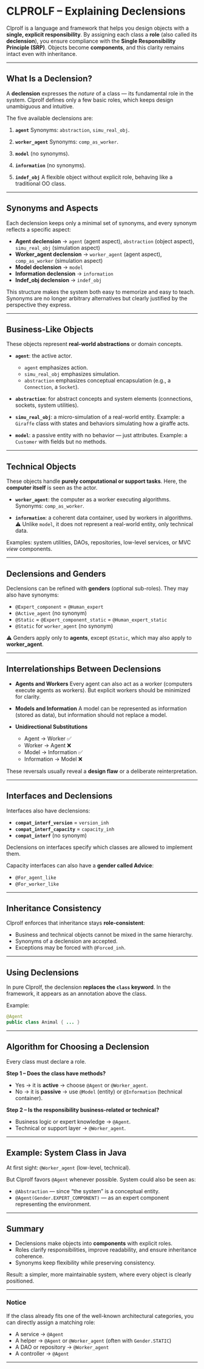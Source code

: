# CLPROLF – Explaining Declensions

Clprolf is a language and framework that helps you design objects with a **single, explicit responsibility**.
By assigning each class a **role** (also called its **declension**), you ensure compliance with the **Single Responsibility Principle (SRP)**.
Objects become **components**, and this clarity remains intact even with inheritance.

---

## What Is a Declension?

A **declension** expresses the *nature* of a class — its fundamental role in the system.
Clprolf defines only a few basic roles, which keeps design unambiguous and intuitive.

The five available declensions are:

1. **`agent`**
   Synonyms: `abstraction`, `simu_real_obj`.

2. **`worker_agent`**
   Synonyms: `comp_as_worker`.

3. **`model`**
   (no synonyms).

4. **`information`**
   (no synonyms).

5. **`indef_obj`**
   A flexible object without explicit role, behaving like a traditional OO class.

---

## Synonyms and Aspects

Each declension keeps only a minimal set of synonyms, and every synonym reflects a specific aspect:

* **Agent declension** → `agent` (agent aspect), `abstraction` (object aspect), `simu_real_obj` (simulation aspect)
* **Worker_agent declension** → `worker_agent` (agent aspect), `comp_as_worker` (simulation aspect)
* **Model declension** → `model`
* **Information declension** → `information`
* **Indef_obj declension** → `indef_obj`

This structure makes the system both easy to memorize and easy to teach.
Synonyms are no longer arbitrary alternatives but clearly justified by the perspective they express.

---

## Business-Like Objects

These objects represent **real-world abstractions** or domain concepts.

* **`agent`**: the active actor.

  * `agent` emphasizes action.
  * `simu_real_obj` emphasizes simulation.
  * `abstraction` emphasizes conceptual encapsulation (e.g., a `Connection`, a `Socket`).

* **`abstraction`**: for abstract concepts and system elements (connections, sockets, system utilities).
  
* **`simu_real_obj`**: a micro-simulation of a real-world entity.
  Example: a `Giraffe` class with states and behaviors simulating how a giraffe acts.

* **`model`**: a passive entity with no behavior — just attributes.
  Example: a `Customer` with fields but no methods.

---

## Technical Objects

These objects handle **purely computational or support tasks**.
Here, the **computer itself** is seen as the actor.

* **`worker_agent`**: the computer as a worker executing algorithms.
  Synonyms: `comp_as_worker`.

* **`information`**: a coherent data container, used by workers in algorithms.
  ⚠️ Unlike `model`, it does not represent a real-world entity, only technical data.

Examples: system utilities, DAOs, repositories, low-level services, or MVC *view* components.

---

## Declensions and Genders

Declensions can be refined with **genders** (optional sub-roles).
They may also have synonyms:

* `@Expert_component` = `@Human_expert`
* `@Active_agent` (no synonym)
* `@Static` = `@Expert_component_static` = `@Human_expert_static`
* `@Static` for `worker_agent` (no synonym)

⚠️ Genders apply only to **agents**, except `@Static`, which may also apply to **worker\_agent**.

---

## Interrelationships Between Declensions

* **Agents and Workers**
  Every agent can also act as a worker (computers execute agents as workers).
  But explicit workers should be minimized for clarity.

* **Models and Information**
  A model can be represented as information (stored as data),
  but information should not replace a model.

* **Unidirectional Substitutions**

  * Agent → Worker ✅
  * Worker → Agent ❌
  * Model → Information ✅
  * Information → Model ❌

These reversals usually reveal a **design flaw** or a deliberate reinterpretation.

---

## Interfaces and Declensions

Interfaces also have declensions:

* **`compat_interf_version`** = `version_inh`
* **`compat_interf_capacity`** = `capacity_inh`
* **`compat_interf`** (no synonym)

Declensions on interfaces specify which classes are allowed to implement them.

Capacity interfaces can also have a **gender called Advice**:

* `@For_agent_like`
* `@For_worker_like`

---

## Inheritance Consistency

Clprolf enforces that inheritance stays **role-consistent**:

* Business and technical objects cannot be mixed in the same hierarchy.
* Synonyms of a declension are accepted.
* Exceptions may be forced with `@Forced_inh`.

---

## Using Declensions

In pure Clprolf, the declension **replaces the `class` keyword**.
In the framework, it appears as an annotation above the class.

Example:

```java
@Agent
public class Animal { ... }
```

---

## Algorithm for Choosing a Declension

Every class must declare a role.

**Step 1 – Does the class have methods?**

* Yes → it is **active** → choose `@Agent` or `@Worker_agent`.
* No → it is **passive** → use `@Model` (entity) or `@Information` (technical container).

**Step 2 – Is the responsibility business-related or technical?**

* Business logic or expert knowledge → `@Agent`.
* Technical or support layer → `@Worker_agent`.

---

## Example: System Class in Java

At first sight: `@Worker_agent` (low-level, technical).

But Clprolf favors `@Agent` whenever possible.
System could also be seen as:

* `@Abstraction` — since “the system” is a conceptual entity.
* `@Agent(Gender.EXPERT_COMPONENT)` — as an expert component representing the environment.

---

## Summary

* Declensions make objects into **components** with explicit roles.
* Roles clarify responsibilities, improve readability, and ensure inheritance coherence.
* Synonyms keep flexibility while preserving consistency.

Result: a simpler, more maintainable system, where every object is clearly positioned.

---

### Notice

If the class already fits one of the well-known architectural categories, you can directly assign a matching role:

* A service → `@Agent`
* A helper → `@Agent` or `@Worker_agent` (often with `Gender.STATIC`)
* A DAO or repository → `@Worker_agent`
* A controller → `@Agent`

---
